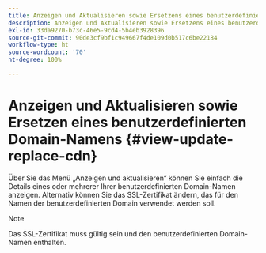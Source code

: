 ```yaml
---
title: Anzeigen und Aktualisieren sowie Ersetzens eines benutzerdefinierten Domain-Namens
description: Anzeigen und Aktualisieren sowie Ersetzens eines benutzerdefinierten Domain-Namens
exl-id: 33da9270-b73c-46e5-9cd4-5b4eb3928396
source-git-commit: 90de3cf9bf1c949667f4de109d0b517c6be22184
workflow-type: ht
source-wordcount: '70'
ht-degree: 100%

---
```


# Anzeigen und Aktualisieren sowie Ersetzen eines benutzerdefinierten Domain-Namens {#view-update-replace-cdn}

Über Sie das Menü „Anzeigen und aktualisieren“ können Sie einfach die Details eines oder mehrerer Ihrer benutzerdefinierten Domain-Namen anzeigen.
Alternativ können Sie das SSL-Zertifikat ändern, das für den Namen der benutzerdefinierten Domain verwendet werden soll.

>[!NOTE]
>Das SSL-Zertifikat muss gültig sein und den benutzerdefinierten Domain-Namen enthalten.
